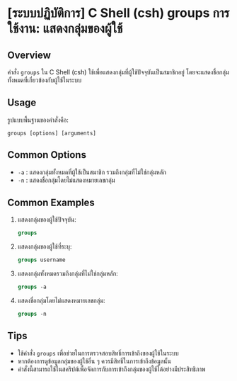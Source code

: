 # [ระบบปฏิบัติการ] C Shell (csh) groups การใช้งาน: แสดงกลุ่มของผู้ใช้

## Overview
คำสั่ง `groups` ใน C Shell (csh) ใช้เพื่อแสดงกลุ่มที่ผู้ใช้ปัจจุบันเป็นสมาชิกอยู่ โดยจะแสดงชื่อกลุ่มทั้งหมดที่เกี่ยวข้องกับผู้ใช้ในระบบ

## Usage
รูปแบบพื้นฐานของคำสั่งคือ:

```
groups [options] [arguments]
```

## Common Options
- `-a` : แสดงกลุ่มทั้งหมดที่ผู้ใช้เป็นสมาชิก รวมถึงกลุ่มที่ไม่ใช่กลุ่มหลัก
- `-n` : แสดงชื่อกลุ่มโดยไม่แสดงหมายเลขกลุ่ม

## Common Examples
1. แสดงกลุ่มของผู้ใช้ปัจจุบัน:
   ```csh
   groups
   ```

2. แสดงกลุ่มของผู้ใช้ที่ระบุ:
   ```csh
   groups username
   ```

3. แสดงกลุ่มทั้งหมดรวมถึงกลุ่มที่ไม่ใช่กลุ่มหลัก:
   ```csh
   groups -a
   ```

4. แสดงชื่อกลุ่มโดยไม่แสดงหมายเลขกลุ่ม:
   ```csh
   groups -n
   ```

## Tips
- ใช้คำสั่ง `groups` เพื่อช่วยในการตรวจสอบสิทธิ์การเข้าถึงของผู้ใช้ในระบบ
- หากต้องการดูข้อมูลกลุ่มของผู้ใช้อื่น ๆ ควรมีสิทธิ์ในการเข้าถึงข้อมูลนั้น
- คำสั่งนี้สามารถใช้ในสคริปต์เพื่อจัดการกับการเข้าถึงกลุ่มของผู้ใช้ได้อย่างมีประสิทธิภาพ